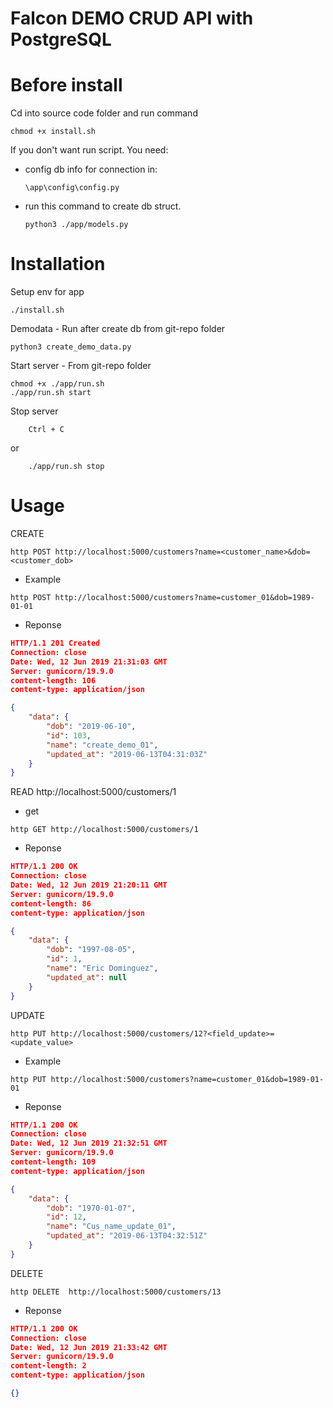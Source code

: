 # Falcon DEMO CRUD API with PostgreSQL

Before install
==============

Cd into source code folder and run command

```
chmod +x install.sh
```

If you don't want run script. You need:

- config db info for connection in:
    ```shell
    \app\config\config.py
    ```

- run this command to create db struct.
    ```shell
    python3 ./app/models.py
    ```

Installation
============

Setup env for app

```
./install.sh
```

Demodata <optional> - Run after create db from git-repo folder
```
python3 create_demo_data.py
```

Start server - From git-repo folder

```
chmod +x ./app/run.sh
./app/run.sh start
```

Stop server

```shell
    Ctrl + C
```

or 

```shell
    ./app/run.sh stop
```

Usage
=====

CREATE
```shell
http POST http://localhost:5000/customers?name=<customer_name>&dob=<customer_dob>
```

- Example
```shell
http POST http://localhost:5000/customers?name=customer_01&dob=1989-01-01
```

- Reponse
```json
HTTP/1.1 201 Created
Connection: close
Date: Wed, 12 Jun 2019 21:31:03 GMT
Server: gunicorn/19.9.0
content-length: 106
content-type: application/json

{
    "data": {
        "dob": "2019-06-10",
        "id": 103,
        "name": "create_demo_01",
        "updated_at": "2019-06-13T04:31:03Z"
    }
}
```

READ
http://localhost:5000/customers/1

- get
```shell
http GET http://localhost:5000/customers/1
```

- Reponse
```json
HTTP/1.1 200 OK
Connection: close
Date: Wed, 12 Jun 2019 21:20:11 GMT
Server: gunicorn/19.9.0
content-length: 86
content-type: application/json

{
    "data": {
        "dob": "1997-08-05",
        "id": 1,
        "name": "Eric Dominguez",
        "updated_at": null
    }
}

```

UPDATE
```shell
http PUT http://localhost:5000/customers/12?<field_update>=<update_value>
```
- Example
```shell
http PUT http://localhost:5000/customers?name=customer_01&dob=1989-01-01
```

- Reponse
```json
HTTP/1.1 200 OK
Connection: close
Date: Wed, 12 Jun 2019 21:32:51 GMT
Server: gunicorn/19.9.0
content-length: 109
content-type: application/json

{
    "data": {
        "dob": "1970-01-07",
        "id": 12,
        "name": "Cus_name_update_01",
        "updated_at": "2019-06-13T04:32:51Z"
    }
}
```

DELETE
```shell
http DELETE  http://localhost:5000/customers/13
```

- Reponse
```json
HTTP/1.1 200 OK
Connection: close
Date: Wed, 12 Jun 2019 21:33:42 GMT
Server: gunicorn/19.9.0
content-length: 2
content-type: application/json

{}
```